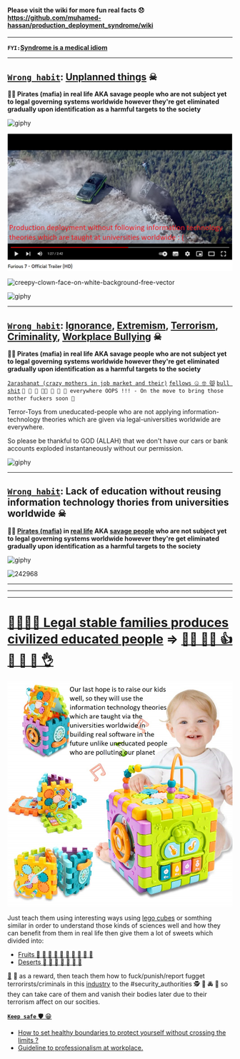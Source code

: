 #### Please visit the wiki for more fun real facts 😞 https://github.com/muhamed-hassan/production_deployment_syndrome/wiki

***

**`FYI:`**[**Syndrome is a medical idiom**](https://en.wikipedia.org/wiki/Syndrome)

***

## [`Wrong habit`](https://en.wikipedia.org/wiki/Immature_personality_disorder): [Unplanned things](https://github.com/muhamed-hassan/production_deployment_syndrome/wiki/Expected-Package-comics) ☠

**🏴‍☠️ Pirates (mafia) in real life AKA savage people who are not subject yet to legal governing systems worldwide however they're get eliminated gradually upon identification as a harmful targets to the society**

![giphy](https://github.com/muhamed-hassan/production_deployment_syndrome/assets/17825804/9628dcb5-117a-4a79-b59c-38633026ffa5)

![](https://github.com/muhamed-hassan/production_deployment_syndrome/blob/master/comics/fast_furious_similarity.png)

![creepy-clown-face-on-white-background-free-vector](https://github.com/muhamed-hassan/production_deployment_syndrome/assets/17825804/6b2102b6-4bc7-42f7-adb3-a97d34e45d9e)

![giphy](https://github.com/muhamed-hassan/production_deployment_syndrome/assets/17825804/b9632860-daa7-4f03-a87d-dd41d60dffbb)

***

## [`Wrong habit`](https://en.wikipedia.org/wiki/Immature_personality_disorder): [Ignorance](https://en.wikipedia.org/wiki/Ignorance), [Extremism](https://en.wikipedia.org/wiki/Extremism), [Terrorism](https://en.wikipedia.org/wiki/Terrorism), [Criminality](https://en.wikipedia.org/wiki/Crime), [Workplace Bullying](https://en.wikipedia.org/wiki/Workplace_bullying) ☠

**🏴‍☠️ Pirates (mafia) in real life AKA savage people who are not subject yet to legal governing systems worldwide however they're get eliminated gradually upon identification as a harmful targets to the society**

[`2arashanat (crazy mothers in job market and their)`](https://github.com/muhamed-hassan/production_deployment_syndrome/wiki/Bad-examples-of-parents) [`fellows 🤐 🤓 😾`](https://en.wikipedia.org/wiki/Prostitution) [`bull shit`](https://en.wikipedia.org/wiki/Immature_personality_disorder) `💩 🤪 🤡 🏳️‍🌈 🍾 🥦 🗿 everywhere OOPS !!! - On the move to bring those mother fuckers soon 💪`

Terror-Toys from uneducated-people who are not applying information-technology theories which are given via legal-universities worldwide are everywhere.

So please be thankful to GOD (ALLAH) that we don't have our cars or bank accounts exploded instantaneously without our permission.

![giphy](https://github.com/muhamed-hassan/production_deployment_syndrome/assets/17825804/5837bee8-83d5-434c-9fb5-575842a17a42)

***

## [`Wrong habit`](https://en.wikipedia.org/wiki/Immature_personality_disorder): Lack of education without reusing information technology thories from universities worldwide ☠

**🏴‍☠️ [Pirates (mafia)](https://en.wikipedia.org/wiki/Uncontacted_peoples) in [real life](https://en.wikipedia.org/wiki/Earth) AKA [savage people](https://en.wikipedia.org/wiki/Uncontacted_peoples) who are not subject yet to legal governing systems worldwide however they're get eliminated gradually upon identification as a harmful targets to the society**

![giphy](https://github.com/muhamed-hassan/production_deployment_syndrome/assets/17825804/b36115d8-8e60-417d-a04c-2fcc65381416)

![242968](https://user-images.githubusercontent.com/17825804/214492444-6f5f2838-2649-4179-a6e5-e686e3caf47d.jpg)

***
***
***

# [👨‍👩‍👦‍👦 Legal stable families produces civilized educated people](https://en.wikipedia.org/wiki/Family) => [👨‍🎓 👩‍🎓 👍 🙏 🙌 💪 👌](https://en.wikipedia.org/wiki/University)
![](https://github.com/muhamed-hassan/production_deployment_syndrome/blob/master/comics/strong_kids.jpg)

Just teach them using interesting ways using [lego cubes](https://en.wikipedia.org/wiki/Lego) or somthing similar in order to understand those kinds of sciences well and how they can benefit from them in real life then give them a lot of sweets which divided into:

* [Fruits 🍇 🍉 🍌 🍍 🍎 🍏 🍐 🍑 🍒 🍓](https://en.wikipedia.org/wiki/Fruit) 
* [Deserts 🍪 🍩 🎂 🍰 🍫 🍬 🍮](https://en.wikipedia.org/wiki/Dessert) 

[🧠](https://en.wikipedia.org/wiki/Human_brain) 💪 as a reward, then teach them how to fuck/punish/report fugget terrorirsts/criminals in this [industry](https://www.youtube.com/watch?v=V0JIjOXqdq4) to the #security_authorities 🕵 👮 🚔 🚨 so they can take care of them and vanish their bodies later due to their terrorism affect on our socities.

[**`Keep safe`** 🛡 😁](https://en.wikipedia.org/wiki/Social_distancing)
- [How to set healthy boundaries to protect yourself without crossing the limits ?](https://github.com/muhamed-hassan/self-care/wiki/How-to-set-healthy-boundaries-to-protect-yourself-without-crossing-the-limits%3F)
- [Guideline to professionalism at workplace.](https://www.linkedin.com/pulse/how-professional-your-career-whether-youre-working-hassan-eg-/)

